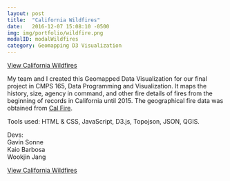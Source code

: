 ```yaml
---
layout: post
title:  "California Wildfires"
date:   2016-12-07 15:08:10 -0500
img: img/portfolio/wildfire.png
modalID: modalWildfires
category: Geomapping D3 Visualization
---
```

[View California Wildfires](https://neuroslice.github.io/California-Wildfires/)

My team and I created this Geomapped Data Visualization for our final project in CMPS 165, Data Programming and Visualization. It maps the history, size, agency in command, and other fire details of fires from the beginning of records in California until 2015. The geographical fire data was obtained from [Cal Fire](http://www.fire.ca.gov/). 

Tools used: HTML & CSS, JavaScript, D3.js, Topojson, JSON, QGIS.

Devs:  
Gavin Sonne  
Kaio Barbosa  
Wookjin Jang

[View California Wildfires](https://neuroslice.github.io/California-Wildfires/)